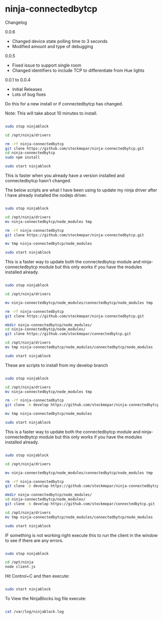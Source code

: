 ninja-connectedbytcp
====================

Changelog

0.0.6

- Changed device state polling time to 3 seconds
- Modified amount and type of debugging

0.0.5

- Fixed issue to support single room
- Changed identifiers to include TCP to differentiate from Hue lights

0.0.1 to 0.0.4
- Initial Releases
- Lots of bug fixes

Do this for a new install or if connectedbytcp has changed.

Note: This will take about 10 minutes to install.

```sh

sudo stop ninjablock

cd /opt/ninja/drivers

rm -rf ninja-connectedbytcp
git clone https://github.com/stockmopar/ninja-connectedbytcp.git
cd ninja-connectedbytcp
sudo npm install

sudo start ninjablock

```

This is faster when you already have a version installed and connectedbytcp hasn't changed.

The below scripts are what I have been using to update my ninja driver after I have already installed the nodejs driver.

```sh

sudo stop ninjablock

cd /opt/ninja/drivers
mv ninja-connectedbytcp/node_modules tmp

rm -rf ninja-connectedbytcp
git clone https://github.com/stockmopar/ninja-connectedbytcp.git

mv tmp ninja-connectedbytcp/node_modules

sudo start ninjablock

```

This is a faster way to update both the connectedbytcp module and ninja-connectedbytcp module but this only works if you have the modules installed already.
```sh

sudo stop ninjablock

cd /opt/ninja/drivers

mv ninja-connectedbytcp/node_modules/connectedbytcp/node_modules tmp

rm -rf ninja-connectedbytcp
git clone https://github.com/stockmopar/ninja-connectedbytcp.git

mkdir ninja-connectedbytcp/node_modules/
cd ninja-connectedbytcp/node_modules/
git clone https://github.com/stockmopar/connectedbytcp.git

cd /opt/ninja/drivers
mv tmp ninja-connectedbytcp/node_modules/connectedbytcp/node_modules

sudo start ninjablock

```

These are scripts to install from my develop branch

```sh

sudo stop ninjablock

cd /opt/ninja/drivers
mv ninja-connectedbytcp/node_modules tmp

rm -rf ninja-connectedbytcp
git clone -b develop https://github.com/stockmopar/ninja-connectedbytcp.git

mv tmp ninja-connectedbytcp/node_modules

sudo start ninjablock

```

This is a faster way to update both the connectedbytcp module and ninja-connectedbytcp module but this only works if you have the modules installed already.
```sh

sudo stop ninjablock

cd /opt/ninja/drivers

mv ninja-connectedbytcp/node_modules/connectedbytcp/node_modules tmp

rm -rf ninja-connectedbytcp
git clone -b develop https://github.com/stockmopar/ninja-connectedbytcp.git

mkdir ninja-connectedbytcp/node_modules/
cd ninja-connectedbytcp/node_modules/
git clone -b develop https://github.com/stockmopar/connectedbytcp.git

cd /opt/ninja/drivers
mv tmp ninja-connectedbytcp/node_modules/connectedbytcp/node_modules

sudo start ninjablock

```

IF something is not working right execute this to run the client in the window to see if there are any errors.

```sh

sudo stop ninjablock

cd /opt/ninja
node client.js

```

Hit Control+C and then execute:

```sh

sudo start ninjablock

```

To View the NinjaBlocks log file execute:

```sh

cat /var/log/ninjablock.log

```